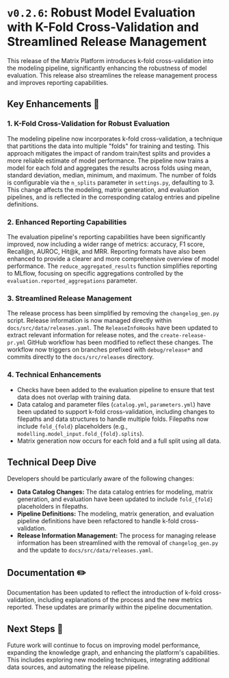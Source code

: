 # `v0.2.6`: Robust Model Evaluation with K-Fold Cross-Validation and Streamlined Release Management

This release of the Matrix Platform introduces k-fold cross-validation into the modeling pipeline, significantly enhancing the robustness of model evaluation.  This release also streamlines the release management process and improves reporting capabilities.

<!-- more -->

## Key Enhancements 🚀

### 1. K-Fold Cross-Validation for Robust Evaluation

The modeling pipeline now incorporates k-fold cross-validation, a technique that partitions the data into multiple "folds" for training and testing. This approach mitigates the impact of random train/test splits and provides a more reliable estimate of model performance. The pipeline now trains a model for each fold and aggregates the results across folds using mean, standard deviation, median, minimum, and maximum. The number of folds is configurable via the `n_splits` parameter in `settings.py`, defaulting to 3.  This change affects the modeling, matrix generation, and evaluation pipelines, and is reflected in the corresponding catalog entries and pipeline definitions.

### 2. Enhanced Reporting Capabilities

The evaluation pipeline's reporting capabilities have been significantly improved, now including a wider range of metrics: accuracy, F1 score, Recall@n, AUROC, Hit@k, and MRR.  Reporting formats have also been enhanced to provide a clearer and more comprehensive overview of model performance.  The `reduce_aggregated_results` function simplifies reporting to MLflow, focusing on specific aggregations controlled by the `evaluation.reported_aggregations` parameter.

### 3. Streamlined Release Management

The release process has been simplified by removing the `changelog_gen.py` script.  Release information is now managed directly within `docs/src/data/releases.yaml`.  The `ReleaseInfoHooks` have been updated to extract relevant information for release notes, and the `create-release-pr.yml` GitHub workflow has been modified to reflect these changes. The workflow now triggers on branches prefixed with `debug/release*` and commits directly to the `docs/src/releases` directory.

### 4.  Technical Enhancements

-  Checks have been added to the evaluation pipeline to ensure that test data does not overlap with training data.
- Data catalog and parameter files (`catalog.yml`, `parameters.yml`) have been updated to support k-fold cross-validation, including changes to filepaths and data structures to handle multiple folds. Filepaths now include `fold_{fold}` placeholders (e.g., `modelling.model_input.fold_{fold}.splits`).
- Matrix generation now occurs for each fold and a full split using all data.


## Technical Deep Dive

Developers should be particularly aware of the following changes:

- **Data Catalog Changes:** The data catalog entries for modeling, matrix generation, and evaluation have been updated to include `fold_{fold}` placeholders in filepaths.
- **Pipeline Definitions:**  The modeling, matrix generation, and evaluation pipeline definitions have been refactored to handle k-fold cross-validation.
- **Release Information Management:**  The process for managing release information has been streamlined with the removal of `changelog_gen.py` and the update to `docs/src/data/releases.yaml`.

## Documentation ✏️

Documentation has been updated to reflect the introduction of k-fold cross-validation, including explanations of the process and the new metrics reported.  These updates are primarily within the pipeline documentation.


## Next Steps 🔮

Future work will continue to focus on improving model performance, expanding the knowledge graph, and enhancing the platform's capabilities.  This includes exploring new modeling techniques, integrating additional data sources, and automating the release pipeline.
